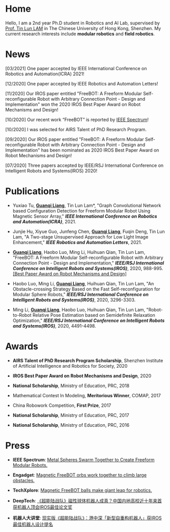 # Home

Hello, I am a 2nd year Ph.D student in Robotics and AI Lab, supervised by [Prof. Tin Lun LAM](https://sites.google.com/site/lamtinlun) in The Chinese University of Hong Kong, Shenzhen. My current research interests include <strong>modular robotics</strong> and <strong>field robotics</strong>.

# News

[03/2021] One paper accepted by IEEE International Conference on Robotics and Automation(ICRA) 2021!

[12/2020] One paper accepted by IEEE Robotics and Automation Letters!

[11/2020] Our IROS paper entitled "FreeBOT: A Freeform Modular Self-reconfigurable Robot with Arbitrary Connection Point - Design and Implementation" won the 2020 IROS Best Paper Award on Robot Mechanisms and Design!

[10/2020] Our recent work “FreeBOT” is reported by [IEEE Spectrum](https://spectrum.ieee.org/automaton/robotics/robotics-hardware/freebots-spheres-swarm-robots)! 

[10/2020] I was selected for AIRS Talent of PhD Research Program.

[09/2020] Our IROS paper entitled "FreeBOT: A Freeform Modular Self-reconfigurable Robot with Arbitrary Connection Point - Design and Implementation" has been nominated as 2020 IROS Best Paper Award on Robot Mechanisms and Design!

[07/2020] Three papers accepted by IEEE/RSJ International Conference on Intelligent Robots and Systems(IROS) 2020!

# Publications

* Yuxiao Tu, <strong><u>Guanqi Liang</u></strong>, Tin Lun Lam*, "Graph Convolutional Network based Configuration Detection for Freeform Modular Robot Using Magnetic Sensor Array," <strong><i>IEEE International Conference on Robotics and Automation(ICRA)</i></strong>, 2021.

* Junjie Hu, Xiyue Guo, Junfeng Chen, <strong><u>Guanqi Liang</u></strong>, Fuqin Deng, Tin Lun Lam, "A Two-stage Unsupervised Approach for Low Light Image Enhancement," <strong><i>IEEE Robotics and Automation Letters</i></strong>, 2021.

* <strong><u>Guanqi Liang</u></strong>, Haobo Luo, Ming Li, Huihuan Qian, Tin Lun Lam, "FreeBOT: A Freeform Modular Self-reconfigurable Robot with Arbitrary Connection Point - Design and Implementation," <strong><i>IEEE/RSJ International Conference on Intelligent Robots and Systems(IROS)</i></strong>, 2020, 988-995. [[Best Paper Award on Robot Mechanisms and Design]](https://www.ieee-ras.org/about-ras/latest-news/1767-iros-2020-award-recipients-honored)

* Haobo Luo, Ming Li, <strong><u>Guanqi Liang</u></strong>, Huihuan Qian, Tin Lun Lam, "An Obstacle-crossing Strategy Based on the Fast Self-reconfiguration for Modular Sphere Robots," <strong><i>IEEE/RSJ International Conference on Intelligent Robots and Systems(IROS)</i></strong>, 2020, 3296-3303.

* Ming Li, <strong><u>Guanqi Liang</u></strong>, Haobo Luo, Huihuan Qian, Tin Lun Lam, "Robot-to-Robot Relative Pose Estimation based on Semidefinite Relaxation Optimization," <strong><i>IEEE/RSJ International Conference on Intelligent Robots and Systems(IROS)</i></strong>, 2020, 4491-4498.

# Awards

* <strong>AIRS Talent of PhD Research Program Scholarship</strong>, Shenzhen Institute of Artificial Intelligence and Robotics for Society, 2020

* <strong>IROS Best Paper Award on Robot Mechanisms and Design</strong>, 2020

* <strong>National Scholarship</strong>, Ministry of Education, PRC, 2018

* Mathematical Contest In Modeling, <strong>Meritorious Winner</strong>, COMAP, 2017

* China Robowork Competition, <strong>First Prize</strong>, 2017

* <strong>National Scholarship</strong>, Ministry of Education, PRC, 2017

* <strong>National Scholarship</strong>, Ministry of Education, PRC, 2016

# Press

* <strong>IEEE Spectrum</strong>: [Metal Spheres Swarm Together to Create Freeform Modular Robots.](https://spectrum.ieee.org/automaton/robotics/robotics-hardware/freebots-spheres-swarm-robots)

* <strong>Engadget</strong>: [Magnetic FreeBOT orbs work together to climb large obstacles.](https://www.engadget.com/freebot-modular-robot-215021382.html)

* <strong>TechXplore</strong>: [Magnetic FreeBOT balls make giant leap for robotics.](https://techxplore.com/news/2020-11-magnetic-freebot-balls-giant-robotics.html)

* <strong>DeepTech</strong>: [《超能陆战队》磁性球体机器人成真？中国内地高校近十年来首获机器人顶会IROS最佳论文奖](https://mp.weixin.qq.com/s/NzLRS9Hhun1nba79GGH9jg)

* <strong>机器人大讲堂</strong>: [现实版《超能陆战队》：港中深「新型自重构机器人」获IROS最佳机器人设计提名](https://mp.weixin.qq.com/s/Knbd47iNVu5qtmXGJRuWSQ)



